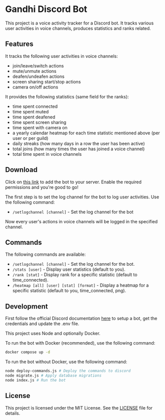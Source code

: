 # Gandhi Discord Bot

This project is a voice activity tracker for a Discord bot. It tracks various user activities in voice channels, produces statistics and ranks related.

## Features

It tracks the following user activities in voice channels:
- join/leave/switch actions
- mute/unmute actions
- deafen/undeafen actions
- screen sharing start/stop actions
- camera on/off actions

It provides the following statistics (same field for the ranks):
- time spent connected
- time spent muted
- time spent deafened
- time spent screen sharing
- time spent with camera on
- a yearly calendar heatmap for each time statistic mentioned above (per user or per guild)
- daily streaks (how many days in a row the user has been active)
- total joins (how many times the user has joined a voice channel)
- total time spent in voice channels

## Download

Click on [this link](https://discord.com/oauth2/authorize?client_id=1345799506217930876) to add the bot to your server. Enable the required permissions and you're good to go!

The first step is to set the log channel for the bot to log user activities. Use the following command:
- `/setlogchannel [channel]` - Set the log channel for the bot

Now every user's actions in voice channels will be logged in the specified channel.

## Commands

The following commands are available:
- `/setlogchannel [channel]` - Set the log channel for the bot.
- `/stats [user]` - Display user statistics (default to you).
- `/rank [stat]` - Display rank for a specific statistic (default to time_connected).
- `/heatmap [all] [user] [stat] [format]` - Display a heatmap for a specific statistic (default to you, time_connected, png).

## Development

First follow the official Discord documentation [here](https://discord.com/developers/docs/quick-start/getting-started) to setup a bot, get the credentials and update the .env file.

This project uses Node and optionally Docker.

To run the bot with Docker (recommended), use the following command:
```bash
docker compose up -d
```

To run the bot without Docker, use the following command:
```bash
node deploy-commands.js # Deploy the commands to discord
node migrate.js # Apply database migrations
node index.js # Run the bot
```

## License

This project is licensed under the MIT License. See the [LICENSE](LICENSE) file for details.